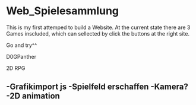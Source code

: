 # Web_Spielesammlung

This is my first attemped to build a Website.
At the current state there are 3 Games inscluded, which can sellected by click the buttons at the right site.

Go and try^^



D0GPanther


2D RPG

  -Grafikimport js
  -Spielfeld erschaffen
  -Kamera?
  -2D animation
  -

